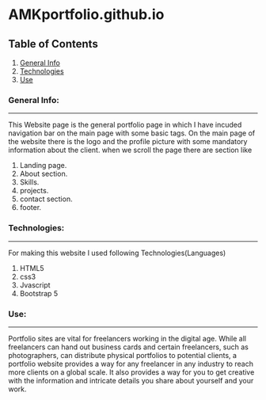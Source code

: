 # AMKportfolio.github.io
## Table of Contents
1. [General Info](#general-info)
2. [Technologies](#technologies)
3. [Use](#Use)

### General Info:
***
This Website page is the general portfolio page in which I have incuded navigation bar on the main page with some basic tags. On the main page of the website there is the logo and the profile picture with some mandatory information about the client. when we scroll the page there are section like 
1. Landing page.
2. About section.
3. Skills.
4. projects.
5. contact section.
6. footer.

### Technologies:
***
For making this website I used following Technologies(Languages)
1. HTML5
2. css3
3. Jvascript
4. Bootstrap 5

### Use:
***
   Portfolio sites are vital for freelancers working in the digital age. While all freelancers can hand out business cards and certain freelancers, such as
photographers, can distribute physical portfolios to potential clients, a portfolio website provides a way for any freelancer in any industry to reach more clients on a global scale. It also provides a way for you to get creative with the information and intricate details you share about yourself and your work.
